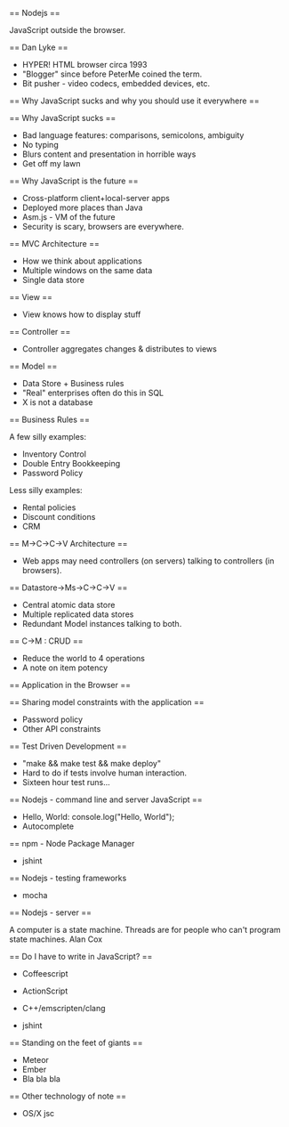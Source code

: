== Nodejs ==

JavaScript outside the browser.

== Dan Lyke ==

* HYPER! HTML browser circa 1993
* "Blogger" since before PeterMe coined the term.
* Bit pusher - video codecs, embedded devices, etc.

== Why JavaScript sucks and why you should use it everywhere ==

== Why JavaScript sucks ==

* Bad language features: comparisons, semicolons, ambiguity
* No typing
* Blurs content and presentation in horrible ways
* Get off my lawn

== Why JavaScript is the future ==

* Cross-platform client+local-server apps
* Deployed more places than Java
* Asm.js - VM of the future
* Security is scary, browsers are everywhere.

== MVC Architecture ==

* How we think about applications
* Multiple windows on the same data
* Single data store

== View ==

* View knows how to display stuff

== Controller ==

* Controller aggregates changes & distributes to views

== Model ==

* Data Store + Business rules
* "Real" enterprises often do this in SQL
* X is not a database

== Business Rules ==

A few silly examples:

* Inventory Control
* Double Entry Bookkeeping
* Password Policy

Less silly examples:

* Rental policies
* Discount conditions
* CRM

== M->C->C->V Architecture ==

* Web apps may need controllers (on servers) talking to controllers
  (in browsers).

== Datastore->Ms->C->C->V ==

* Central atomic data store
* Multiple replicated data stores
* Redundant Model instances talking to both.

== C->M : CRUD ==

* Reduce the world to 4 operations
* A note on item potency

== Application in the Browser ==

== Sharing model constraints with the application ==

* Password policy
* Other API constraints

== Test Driven Development ==

* "make && make test && make deploy"
* Hard to do if tests involve human interaction.
* Sixteen hour test runs...

== Nodejs - command line and server JavaScript ==

* Hello, World: console.log("Hello, World");
* Autocomplete

== npm - Node Package Manager

* jshint


== Nodejs - testing frameworks

* mocha

== Nodejs - server ==

A computer is a state machine. Threads are for people who can't
program state machines.  Alan Cox

== Do I have to write in JavaScript? ==

* Coffeescript
* ActionScript
* C++/emscripten/clang

* jshint

== Standing on the feet of giants ==

* Meteor
* Ember
* Bla bla bla

== Other technology of note ==

* OS/X jsc

